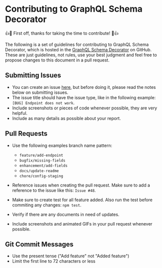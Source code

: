 # Contributing to GraphQL Schema Decorator

:+1::tada: First off, thanks for taking the time to contribute! :tada::+1:

The following is a set of guidelines for contributing to GraphQL Schema Decorator,
which is hosted in the [GraphQL Schema Decorator](https://github.com/indigotech/graphql-schema-decorator) on GitHub.
These are just guidelines, not rules, use your best judgment and feel free to
propose changes to this document in a pull request.

## Submitting Issues

* You can create an issue [here](https://github.com/indigotech/template-node/issues), but before doing it, please read the notes below on submitting issues.
* The issue title should have the issue type, like in the following example: `[BUG] Endpoint does not work`.
* Include screenshots or pieces of code whenever possible, they are very helpful.
* Include as many details as possible about your report.

## Pull Requests

* Use the following examples branch name pattern:
  - `feature/add-endpoint`  
  - `bugfix/missing-fields`
  - `enhancement/add-fields`
  - `docs/update-readme`
  - `chore/config-staging`
  
* Reference issues when creating the pull request. Make sure to add a reference to the issue like this: `Issue #48`.
* Make sure to create test for all feature added. Also run the test before commiting any changes: `npm test`.
* Verify if there are any documents in need of updates.
* Include screenshots and animated GIFs in your pull request whenever possible.

## Git Commit Messages

* Use the present tense ("Add feature" not "Added feature")
* Limit the first line to 72 characters or less